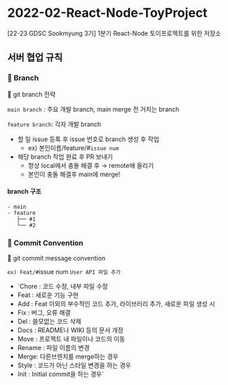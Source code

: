 

# 2022-02-React-Node-ToyProject

[22-23 GDSC Sookmyung 3기] 1분기 React-Node 토이프로젝트를 위한 저장소

## 서버 협업 규칙

### 🧳 Branch

🌱 git branch 전략

`main branch` : 주요 개발 branch, main merge 전 거치는 branch

`feature branch`: 각자 개발 branch

- 할 일 issue 등록 후 issue 번호로 branch 생성 후 작업
  - ex) 본인이름/feature/#`issue num`
- 해당 branch 작업 완료 후 PR 보내기
  - 항상 local에서 충돌 해결 후 → remote에 올리기
  - 본인이 충돌 해결후 main에 merge!

#### branch 구조

```
- main
- feature
   ├── #1
   └── #2
```

### 🧳 Commit Convention

👻 git commit message convention

`ex) Feat/#`issue num `User API 파일 추가`

- `Chore : 코드 수정, 내부 파일 수정
- Feat : 새로운 기능 구현
- Add : Feat 이외의 부수적인 코드 추가, 라이브러리 추가, 새로운 파일 생성 시
- Fix : 버그, 오류 해결
- Del : 쓸모없는 코드 삭제
- Docs : README나 WIKI 등의 문서 개정
- Move : 프로젝트 내 파일이나 코드의 이동
- Rename : 파일 이름의 변경
- Merge: 다른브렌치를 merge하는 경우
- Style : 코드가 아닌 스타일 변경을 하는 경우
- Init : Initial commit을 하는 경우`
